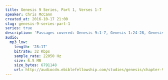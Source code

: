 ```yaml
---
title: Genesis 9 Series, Part 1, Verses 1-7
speaker: Chris McCann
created_at: 2016-10-17 21:00
slug: genesis-9-series-part-1
series: true
description: 'Passages covered: Genesis 9:1-7, Genesis 1:24-28, Genesis 6:13.'
audio:
  mp3_low:
    length: '28:17'
    bitrate: 32 Kbps
    sample_rate: 22050 Hz
    size: 6.5 MB
    size_bytes: 6791148
    url: http://audiocdn.ebiblefellowship.com/studies/genesis/chapter-9/2016.10.17_McCann_-_Genesis_9_Series_Part_1.mp3
---
```

